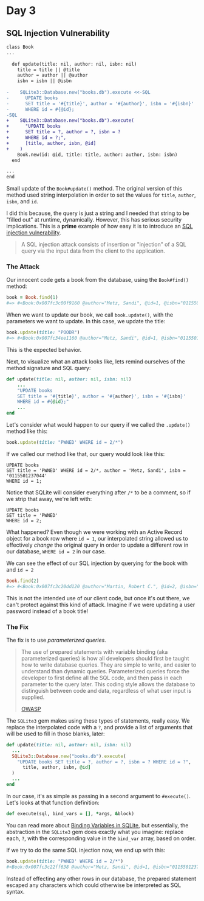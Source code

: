 # Day 3

## SQL Injection Vulnerability

```diff
class Book
...
        
  def update(title: nil, author: nil, isbn: nil)
    title = title || @title
    author = author || @author
    isbn = isbn || @isbn
    
-    SQLite3::Database.new("books.db").execute <<-SQL
-      UPDATE books  
-      SET title = '#{title}', author = '#{author}', isbn = '#{isbn}'
-      WHERE id = #{@id};
-SQL
+    SQLite3::Database.new("books.db").execute(
+      "UPDATE books  
+      SET title = ?, author = ?, isbn = ?
+      WHERE id = ?;",
+      [title, author, isbn, @id]
+    )
    Book.new(id: @id, title: title, author: author, isbn: isbn)
  end

...
end
```

Small update of the `Book#update()` method.  The original version of this method used string interpolation in order to set the values for `title`, `author`, `isbn`, and `id`. 

I did this because, the query is just a string and I needed that string to be "filled out" at runtime, dynamically. However, this has serious security implications. This is a  **prime** example of how easy it is to introduce an [SQL injection vulnerability](https://www.owasp.org/index.php/SQL_Injection). 

> A SQL injection attack consists of insertion or "injection" of a SQL query via the input data from the client to the application.

###  The Attack

Our innocent code gets a book from the database, using the `Book#find()` method:

```ruby
book = Book.find(1)
#=> #<Book:0x007fc3c00f9160 @author="Metz, Sandi", @id=1, @isbn="0115501237044", @title="Practical Object-Oriented Design in Ruby">
```

When we want to update our book, we call `book.update()`, with the parameters we want to update. In this case, we update the title:

```ruby
book.update(title: "POODR")
#=> #<Book:0x007fc34ee1160 @author="Metz, Sandi", @id=1, @isbn="0115501237044", @title="POODR">
```

This is the expected behavior.

Next, to visualize what an attack looks like, lets remind ourselves of the method signature and SQL query:

```ruby
def update(title: nil, author: nil, isbn: nil)
    ...
	"UPDATE books  
	SET title = '#{title}', author = '#{author}', isbn = '#{isbn}'
	WHERE id = #{@id};"
	...
end
```

Let's consider what would happen to our query if we called the `.update()` method like this:

```ruby
book.update(title: "PWNED' WHERE id = 2/*")
```

If we called our method like that, our query would look like this:

```sqlite
UPDATE books 
SET title = 'PWNED' WHERE id = 2/*, author = 'Metz, Sandi', isbn = '0115501237044' 
WHERE id = 1;
```

Notice that SQLite will consider everything after `/*` to be a comment, so if we strip that away, we're left with:

```sqlite
UPDATE books
SET title = 'PWNED'
WHERE id = 2;
```

What happened? Even though we were working with an Active Record object for a book row where `id = 1`, our interpolated string allowed us to effectively _change_ the original query in order to update a different row in our database, `WHERE id = 2` in our case. 

We can see the effect of our SQL injection by querying for the book with and `id = 2`

```ruby
Book.find(2)
#=> #<Book:0x007fc3c20dd120 @author="Martin, Robert C.", @id=2, @isbn="0187123641198", @title="PWNED">
```

This is not the intended use of our client code, but once it's out there, we can't protect against this kind of attack. Imagine if we were updating a user password instead of a book title!

### The Fix

The fix is to use _parameterized queries_. 

> The use of prepared statements with variable binding (aka parameterized queries) is how all developers should first be taught how to write database queries. They are simple to write, and easier to understand than dynamic queries. Parameterized queries force the developer to first define all the SQL code, and then pass in each parameter to the query later. This coding style allows the database to distinguish between code and data, regardless of what user input is supplied. 
>
> [OWASP](https://www.owasp.org/index.php/SQL_Injection_Prevention_Cheat_Sheet#Defense_Option_1:_Prepared_Statements_.28Parameterized_Queries.29)

The `SQLite3` gem makes using these types of statements, really easy. We replace the interpolated code with a `?`, and provide a list of arguments that will be used to fill in those blanks, later:

```ruby
def update(title: nil, author: nil, isbn: nil)
  ...
  SQLite3::Database.new("books.db").execute(
    "UPDATE books SET title = ?, author = ?, isbn = ? WHERE id = ?",
      title, author, isbn, @id]
  )
  ...
end
```

In our case, it's as simple as passing in a second argument to `#execute()`. Let's looks at that function definition:

```ruby
def execute(sql, bind_vars = [], *args, &block)
```

You can read more about [Binding Variables in SQLite](https://sqlite.org/c3ref/bind_blob.html), but essentially, the abstraction in the `SQLite3` gem does exactly what you imagine: replace each, `?`, with the corresponding value in the  `bind_var` array, based on order.

If we try to do the same SQL injection now, we end up with this:

```ruby
book.update(title: "PWNED' WHERE id = 2/*")
#<Book:0x007fc3c22ff638 @author="Metz, Sandi", @id=1, @isbn="0115501237044", @title="PWNED' WHERE id = 2/*">
```

Instead of effecting any other rows in our database, the prepared statement escaped any characters which could otherwise be interpreted as SQL syntax.

